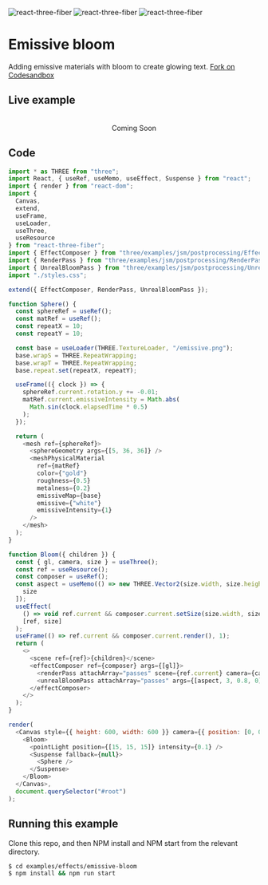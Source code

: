 ![react-three-fiber](https://img.shields.io/badge/dynamic/json?url=https://raw.githubusercontent.com/onion2k/r3f-by-example/develop/examples/effects/emissive-bloom/package.json&label=react-three-fiber&query=$.dependencies['react-three-fiber']&color=green) ![react-three-fiber](https://img.shields.io/badge/dynamic/json?url=https://raw.githubusercontent.com/onion2k/r3f-by-example/develop/examples/effects/emissive-bloom/package.json&label=three&query=$.dependencies['three']&color=green) ![react-three-fiber](https://img.shields.io/badge/dynamic/json?url=https://raw.githubusercontent.com/onion2k/r3f-by-example/develop/examples/effects/emissive-bloom/package.json&label=@react-three/drei&query=$.dependencies['@react-three/drei']&color=green)

# Emissive bloom

Adding emissive materials with bloom to create glowing text. [Fork on Codesandbox](https://githubbox.com/onion2k/r3f-by-example/tree/develop/examples/effects/emissive-bloom)

## Live example
<div align="center">
  <br>
Coming Soon
  <br>
</div>

## Code
```js
import * as THREE from "three";
import React, { useRef, useMemo, useEffect, Suspense } from "react";
import { render } from "react-dom";
import {
  Canvas,
  extend,
  useFrame,
  useLoader,
  useThree,
  useResource
} from "react-three-fiber";
import { EffectComposer } from "three/examples/jsm/postprocessing/EffectComposer";
import { RenderPass } from "three/examples/jsm/postprocessing/RenderPass";
import { UnrealBloomPass } from "three/examples/jsm/postprocessing/UnrealBloomPass";
import "./styles.css";

extend({ EffectComposer, RenderPass, UnrealBloomPass });

function Sphere() {
  const sphereRef = useRef();
  const matRef = useRef();
  const repeatX = 10;
  const repeatY = 10;

  const base = useLoader(THREE.TextureLoader, "/emissive.png");
  base.wrapS = THREE.RepeatWrapping;
  base.wrapT = THREE.RepeatWrapping;
  base.repeat.set(repeatX, repeatY);

  useFrame(({ clock }) => {
    sphereRef.current.rotation.y += -0.01;
    matRef.current.emissiveIntensity = Math.abs(
      Math.sin(clock.elapsedTime * 0.5)
    );
  });

  return (
    <mesh ref={sphereRef}>
      <sphereGeometry args={[5, 36, 36]} />
      <meshPhysicalMaterial
        ref={matRef}
        color={"gold"}
        roughness={0.5}
        metalness={0.2}
        emissiveMap={base}
        emissive={"white"}
        emissiveIntensity={1}
      />
    </mesh>
  );
}

function Bloom({ children }) {
  const { gl, camera, size } = useThree();
  const ref = useResource();
  const composer = useRef();
  const aspect = useMemo(() => new THREE.Vector2(size.width, size.height), [
    size
  ]);
  useEffect(
    () => void ref.current && composer.current.setSize(size.width, size.height),
    [ref, size]
  );
  useFrame(() => ref.current && composer.current.render(), 1);
  return (
    <>
      <scene ref={ref}>{children}</scene>
      <effectComposer ref={composer} args={[gl]}>
        <renderPass attachArray="passes" scene={ref.current} camera={camera} />
        <unrealBloomPass attachArray="passes" args={[aspect, 3, 0.8, 0]} />
      </effectComposer>
    </>
  );
}

render(
  <Canvas style={{ height: 600, width: 600 }} camera={{ position: [0, 0, 10] }}>
    <Bloom>
      <pointLight position={[15, 15, 15]} intensity={0.1} />
      <Suspense fallback={null}>
        <Sphere />
      </Suspense>
    </Bloom>
  </Canvas>,
  document.querySelector("#root")
);

```

## Running this example

Clone this repo, and then NPM install and NPM start from the relevant directory.

```bash
$ cd examples/effects/emissive-bloom
$ npm install && npm run start
```